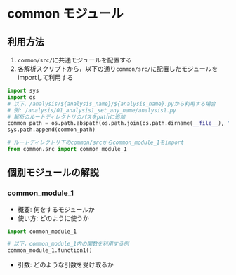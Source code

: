 # common モジュール

## 利用方法

1. `common/src/`に共通モジュールを配置する
1. 各解析スクリプトから，以下の通り`common/src/`に配置したモジュールをimportして利用する

```python
import sys
import os
# 以下，/analysis/${analysis_name}/${analysis_name}.pyから利用する場合
# 例: /analysis/01_analysis1_set_any_name/analysis1.py
# 解析のルートディレクトリのパスをpathに追加
common_path = os.path.abspath(os.path.join(os.path.dirname(__file__), "../.."))
sys.path.append(common_path)

# ルートディレクトリ下のcommon/srcからcommon_module_1をimport
from common.src import common_module_1
```

## 個別モジュールの解説

### common_module_1

* 概要: 何をするモジュールか
* 使い方: どのように使うか

```python
import common_module_1

# 以下，common_module_1内の関数を利用する例
common_module_1.function1()
```

* 引数: どのような引数を受け取るか
